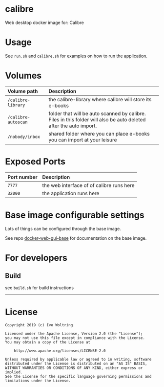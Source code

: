 # calibre

Web desktop docker image for: Calibre

# Usage

See `run.sh` and `calibre.sh` for examples on how to run the application.

# Volumes

| Volume path          | Description                                             |
| :--------------------| :-------------------------------------------------------|
| `/calibre-library`   | the calibre-library where calibre will store its e-books|
| `/calibre-autoscan`  | folder that will be auto scanned by calibre. Files in this folder will also be auto deleted after the auto import. |
| `/nobody/inbox`      | shared folder where you can place e-books you can import at your leisure |

# Exposed Ports

| Port number          | Description                                             |
| :--------------------| :-------------------------------------------------------|
| `7777`               | the web interface of of calibre runs here               |
| `32000`              | the application runs here                               |


# Base image configurable settings

Lots of things can be configured through the base image.

See repo [docker-web-gui-base](https://github.com/IvoNet/docker-web-gui-base/blob/master/README.md)
for documentation on the base image.

# For developers

## Build 

see `build.sh` for build instructions


---
# License

    Copyright 2019 (c) Ivo Woltring

    Licensed under the Apache License, Version 2.0 (the "License");
    you may not use this file except in compliance with the License.
    You may obtain a copy of the License at

        http://www.apache.org/licenses/LICENSE-2.0

    Unless required by applicable law or agreed to in writing, software
    distributed under the License is distributed on an "AS IS" BASIS,
    WITHOUT WARRANTIES OR CONDITIONS OF ANY KIND, either express or implied.
    See the License for the specific language governing permissions and
    limitations under the License.
